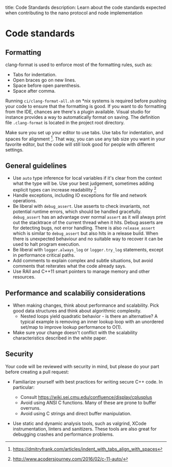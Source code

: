title: Code Standards
description: Learn about the code standards expected when contributing to the nano protocol and node implementation

# Code standards

## Formatting

clang-format is used to enforce most of the formatting rules, such as:

* Tabs for indentation.
* Open braces go on new lines.
* Space before open parenthesis.
* Space after comma.

Running `ci/clang-format-all.sh` on \*nix systems is required before pushing your code to ensure that the formatting is good. If you want to do formatting from the IDE, chances are there's a plugin available. Visual studio for instance provides a way to automatically format on saving. The definition file `.clang-format` is located in the project root directory.

Make sure you set up your editor to use tabs. Use tabs for indentation, and spaces for alignment [^1]. That way, you can use any tab size you want in your favorite editor, but the code will still look good for people with different settings.

## General guidelines

* Use `auto` type inference for local variables if it's clear from the context what the type will be. Use your best judgement, sometimes adding explicit types can increase readability [^2]
* Handle exceptions, including IO exceptions for file and network operations.
* Be liberal with `debug_assert`. Use asserts to check invariants, not potential runtime errors, which should be handled gracefully. `debug_assert` has an advantage over normal `assert` as it will always print out the stacktrace of the current thread when it hits. Debug asserts are for detecting bugs, not error handling. There is also `release_assert` which is similar to `debug_assert` but also hits in a release build. When there is unexpected behaviour and no suitable way to recover it can be used to halt program execution.
* Be liberal with `logger.always_log` or `logger.try_log` statements, except in performance critical paths.
* Add comments to explain complex and subtle situations, but avoid comments that reiterates what the code already says.
* Use RAII and C++11 smart pointers to manage memory and other resources.

## Performance and scalabiliy considerations

* When making changes, think about performance and scalability. Pick good data structures and think about algorithmic complexity. 
    * Nested loops yield quadratic behavior - is there an alternative? A typical example is removing an inner lookup loop with an unordered set/map to improve lookup performance to O(1).
* Make sure your change doesn't conflict with the scalability characteristics described in the white paper.

## Security

Your code will be reviewed with security in mind, but please do your part before creating a pull request:

* Familiarize yourself with best practices for writing secure C++ code. In particular:
    * Consult https://wiki.sei.cmu.edu/confluence/display/cplusplus
    * Avoid using ANSI C functions. Many of these are prone to buffer overruns.
    * Avoid using C strings and direct buffer manipulation.

* Use static and dynamic analysis tools, such as valgrind, XCode instrumentation, linters and sanitizers. These tools are also great for debugging crashes and performance problems.

[^1]: https://dmitryfrank.com/articles/indent_with_tabs_align_with_spaces
[^2]: http://www.acodersjourney.com/2016/02/c-11-auto/